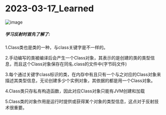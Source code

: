 # 2023-03-17_Learned
![image](https://user-images.githubusercontent.com/128034475/225852886-a0975a1b-17a3-4319-a1ae-2ed9861551df.png)

##### 学习反射时首先了解了:

1.Class类也是类的一种，与class关键字是不一样的。  

2.手动编写的类被编译后会产生一个Class对象，其表示的是创建的类的类型信息，而且这个Class对象保存在同名.class的文件中(字节码文件)  

3.每个通过关键字class标识的类，在内存中有且只有一个与之对应的Class对象来描述其类型信息，无论创建多少个实例对象，其依据的都是用一个Class对象。  

4.Class类只存私有构造函数，因此对应Class对象只能有JVM创建和加载  

5.Class类的对象作用是运行时提供或获得某个对象的类型信息，这点对于反射技术很重要。  
